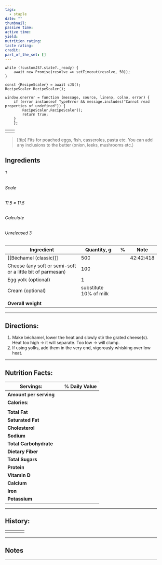 ```yaml
---
tags:
  - staple
date: ""
thumbnail: 
passive time: 
active time: 
yield: 
nutrition rating: 
taste rating: 
credit: 
part_of_the_set: []
---
```

```dataviewjs
while (!customJS?.state?._ready) { 
	await new Promise(resolve => setTimeout(resolve, 50)); 
} 

const {RecipeScaler} = await cJS();
RecipeScaler.RecipeScaler();

window.onerror = function (message, source, lineno, colno, error) {
	if (error instanceof TypeError && message.includes("Cannot read properties of undefined")) {
		RecipeScaler.RecipeScaler();
		return true;
	}
    };
```

|     |     |
| --- | --- |
|     |     |

> [!tip] Fits for poached eggs, fish, casseroles, pasta etc. You can add any inclusions to the butter (onion, leeks, mushrooms etc.)
## Ingredients

###### 1
###### Scale
###### 11.5 = 11.5
###### Calculate
###### Unreleased 3

| Ingredient                                                 | Quantity, g            | %   | Note      |
| ---------------------------------------------------------- | ---------------------- | --- | --------- |
| [[Béchamel (classic)]]                                     | 500                    |     | 42:42:418 |
| Cheese (any soft or semi-soft or a little bit of parmesan) | 100                    |     |           |
| Egg yolk (optional)                                        | 1                      |     |           |
| Cream (optional)                                           | substitute 10% of milk |     |           |
|                                                            |                        |     |           |
| **Overall weight**                                         |                        |     |           |




---
## Directions:

1. Make béchamel, lower the heat and slowly stir the grated cheese(s). Heat too high -> it will separate. Too low -> will clump.
2. If using yolks, add them in the very end, vigorously whisking over low heat.

---
## Nutrition Facts:

| **Servings:**          |       | % Daily Value |
| ---------------------- | ----- | ------------- |
| **Amount per serving** |       |               |
| **Calories**:          |       |               |
|                        |       |               |
| **Total Fat**          |       |               |
| **Saturated Fat**      |       |               |
| **Cholesterol**        |       |               |
| **Sodium**             |       |               |
| **Total Carbohydrate** |       |               |
| **Dietary Fiber**      |       |               |
| **Total Sugars**       |       |               |
| **Protein**            |       |               |
| **Vitamin D**          |       |               |
| **Calcium**            |       |               |
| **Iron**               |       |               |
| **Potassium**          |       |               |

---
## History:

|     |                   |                   |                   |
| --- | ----------------- | ----------------- | ----------------- |
|     |                   |                   |                   |


---
## Notes


>

---



